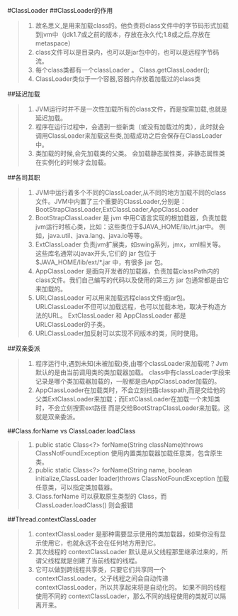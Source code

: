#ClassLoader
##ClassLoader的作用
>1. 故名思义,是用来加载class的。他负责将class文件中的字节码形式加载到jvm中（jdk1.7或之前的版本，存放在永久代;1.8或之后,存放在metaspace）
>2. class文件可以是目录内，也可以是jar包中的，也可以是远程字节码流。
>3. 每个class类都有一个classLoader 。 Class.getClassLoader();
>4. ClassLoader类似于一个容器,容器内存放着加载过的class类

##延迟加载
>1. JVM运行时并不是一次性加载所有的class文件，而是按需加载,也就是延迟加载。
>2. 程序在运行过程中，会遇到一些新类（或没有加载过的类），此时就会调用ClassLoader来加载这些类,加载成功之后会保存在ClassLoader中。
>3. 类加载的时候,会先加载类的父类。 会加载静态属性类，非静态属性类在实例化的时候才会加载。

##各司其职
>1. JVM中运行着多个不同的ClassLoader,从不同的地方加载不同的class文件。JVM中内置了三个重要的ClassLoader,分别是：BootStrapClassLoader,ExtClassLoader,AppClassLoader
>2. BootStrapClassLoader 是 jvm 中用C语言实现的根加载器，负责加载jvm运行时核心类，比如：这些类位于$JAVA_HOME/lib/rt.jar中。
    例如，java.util、java.lang、java.io等等。
>3. ExtClassLoader 负责jvm扩展类，如swing系列，jmx，xml相关等。这些库名通常以javax开头,它们的 jar 包位于 $JAVA_HOME/lib/ext/*.jar 中，有很多 jar 包。
>4. AppClassLoader 是面向开发者的加载器，负责加载classPath内的class文件。我们自己编写的代码以及使用的第三方 jar 包通常都是由它来加载的。
>5. URLClassLoader 可以用来加载远程class文件或jar包。URLClassLoader不但可以加载远程，也可以加载本地，取决于构造方法的URL。
    ExtClassLoader 和 AppClassLoader 都是URLClassLoader的子类。
>6. URLClassLoader加反射可以实现不同版本的类，同时使用。

##双亲委派
>1. 程序运行中,遇到未知(未被加载)类,由哪个classLoader来加载呢？Jvm默认的是由当前调用类的类加载器加载。
    class中有classLoader字段来记录是哪个类加载器加载的，一般都是由AppClassLoader加载的。
>2. AppClassLoader在加载类时，不会立刻扫描classpath,而是交给他的父类ExtClassLoader来加载；而ExtClassLoader在加载一个未知类时，不会立刻搜索ext路径
    而是交给BootStrapClassLoader来加载。这就是双亲委派。
    
##Class.forName vs ClassLoader.loadClass
>1. public static Class<?> forName(String className)throws ClassNotFoundException 使用内置类加载器加载任意类，包含原生类。
>2. public static Class<?> forName(String name, boolean initialize,ClassLoader loader)throws ClassNotFoundException 加载任意类，可以指定类加载器。
>3. Class.forName 可以获取原生类型的 Class，而 ClassLoader.loadClass() 则会报错

##Thread.contextClassLoader
>1. contextClassLoader 是那种需要显示使用的类加载器，如果你没有显示使用它，也就永远不会在任何地方用到它。
>2. 其次线程的 contextClassLoader 默认是从父线程那里继承过来的，所谓父线程就是创建了当前线程的线程。
>3. 它可以做到跨线程共享类，只要它们共享同一个 contextClassLoader。父子线程之间会自动传递 contextClassLoader，所以共享起来将是自动化的。
    如果不同的线程使用不同的 contextClassLoader，那么不同的线程使用的类就可以隔离开来。

